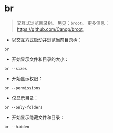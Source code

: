 # br

> 交互式浏览目录树。
> 另见：`broot`。
> 更多信息：<https://github.com/Canop/broot>。

- 以交互方式启动并浏览当前目录树：

`br`

- 开始显示文件和目录的大小：

`br --sizes`

- 开始显示权限：

`br --permissions`

- 仅显示目录：

`br --only-folders`

- 开始显示隐藏文件和目录：

`br --hidden`